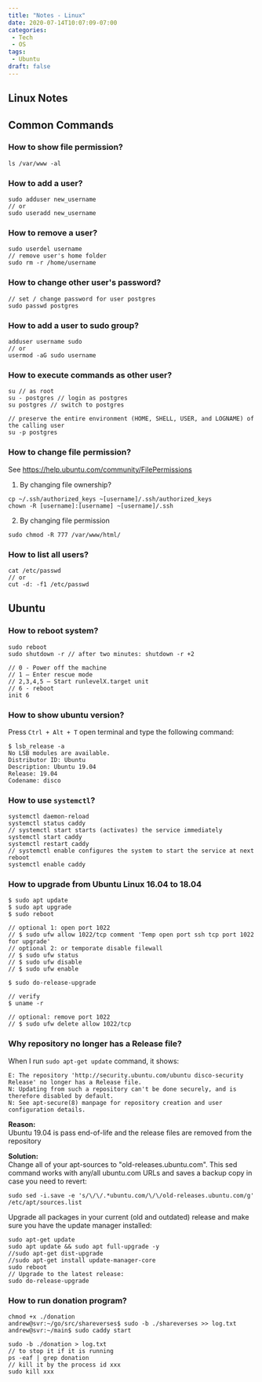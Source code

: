 ```yaml
---
title: "Notes - Linux"
date: 2020-07-14T10:07:09-07:00
categories:
 - Tech
 - OS
tags:
 - Ubuntu
draft: false
---
```


## Linux Notes

## Common Commands
### How to show file permission?
```
ls /var/www -al
```
### How to add a user?
```
sudo adduser new_username
// or
sudo useradd new_username
```
### How to remove a user?
```
sudo userdel username
// remove user's home folder
sudo rm -r /home/username
```
### How to change other user's password?
```
// set / change password for user postgres
sudo passwd postgres
```

### How to add a user to sudo group?
```
adduser username sudo
// or
usermod -aG sudo username
```

### How to execute commands as other user?
```
su // as root
su - postgres // login as postgres
su postgres // switch to postgres

// preserve the entire environment (HOME, SHELL, USER, and LOGNAME) of the calling user
su -p postgres 
```

### How to change file permission?
See https://help.ubuntu.com/community/FilePermissions

1. By changing file ownership?
```
cp ~/.ssh/authorized_keys ~[username]/.ssh/authorized_keys
chown -R [username]:[username] ~[username]/.ssh
```
2. By changing file permission
```
sudo chmod -R 777 /var/www/html/
```
### How to list all users?
```
cat /etc/passwd
// or
cut -d: -f1 /etc/passwd
```

## Ubuntu
### How to reboot system?
```
sudo reboot
sudo shutdown -r // after two minutes: shutdown -r +2 

// 0 - Power off the machine
// 1 – Enter rescue mode
// 2,3,4,5 – Start runlevelX.target unit
// 6 - reboot
init 6 
```
### How to show ubuntu version?
Press `Ctrl + Alt + T` open terminal and type the following command:
```
$ lsb_release -a
No LSB modules are available.
Distributor ID: Ubuntu
Description: Ubuntu 19.04
Release: 19.04
Codename: disco
```

### How to use `systemctl`?
```
systemctl daemon-reload
systemctl status caddy
// systemctl start starts (activates) the service immediately
systemctl start caddy
systemctl restart caddy
// systemctl enable configures the system to start the service at next reboot
systemctl enable caddy
```

### How to upgrade from Ubuntu Linux 16.04 to 18.04
```
$ sudo apt update
$ sudo apt upgrade
$ sudo reboot

// optional 1: open port 1022
// $ sudo ufw allow 1022/tcp comment 'Temp open port ssh tcp port 1022 for upgrade'
// optional 2: or temporate disable filewall
// $ sudo ufw status
// $ sudo ufw disable
// $ sudo ufw enable

$ sudo do-release-upgrade

// verify
$ uname -r

// optional: remove port 1022
// $ sudo ufw delete allow 1022/tcp

```

### Why repository no longer has a Release file?
When I run `sudo apt-get update` command, it shows:
```
E: The repository 'http://security.ubuntu.com/ubuntu disco-security Release' no longer has a Release file.
N: Updating from such a repository can't be done securely, and is therefore disabled by default.
N: See apt-secure(8) manpage for repository creation and user configuration details.
```
**Reason:**<br>
Ubuntu 19.04 is pass end-of-life and the release files are removed from the repository

**Solution:**<br>
Change all of your apt-sources to "old-releases.ubuntu.com". 
This sed command works with any/all ubuntu.com URLs and saves a backup copy in case you need to revert:
```
sudo sed -i.save -e 's/\/\/.*ubuntu.com/\/\/old-releases.ubuntu.com/g' /etc/apt/sources.list
```
Upgrade all packages in your current (old and outdated) release and 
make sure you have the update manager installed:
```
sudo apt-get update
sudo apt update && sudo apt full-upgrade -y
//sudo apt-get dist-upgrade
//sudo apt-get install update-manager-core
sudo reboot
// Upgrade to the latest release:
sudo do-release-upgrade
```

### How to run donation program?
```
chmod +x ./donation
andrew@svr:~/go/src/shareverses$ sudo -b ./shareverses >> log.txt
andrew@svr:~/main$ sudo caddy start

sudo -b ./donation > log.txt
// to stop it if it is running
ps -eaf | grep donation
// kill it by the process id xxx
sudo kill xxx
```  
